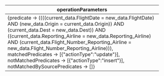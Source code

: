 |operationParameters |
| --- |
|{predicate -> ((((current_data.FlightDate = new_data.FlightDate) AND (new_data.Origin = current_data.Origin)) AND (current_data.Dest = new_data.Dest)) AND ((current_data.Reporting_Airline = new_data.Reporting_Airline) AND (current_data.Flight_Number_Reporting_Airline = new_data.Flight_Number_Reporting_Airline))), matchedPredicates -> [{"actionType":"update"}], notMatchedPredicates -> [{"actionType":"insert"}], notMatchedBySourcePredicates -> []}| 